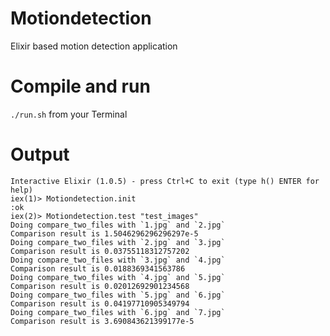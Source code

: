 Motiondetection
===============

Elixir based motion detection application

Compile and run
==============
`./run.sh` from your Terminal

Output
==============
```
Interactive Elixir (1.0.5) - press Ctrl+C to exit (type h() ENTER for help)
iex(1)> Motiondetection.init
:ok
iex(2)> Motiondetection.test "test_images"
Doing compare_two_files with `1.jpg` and `2.jpg`
Comparison result is 1.5046296296296297e-5
Doing compare_two_files with `2.jpg` and `3.jpg`
Comparison result is 0.03755118312757202
Doing compare_two_files with `3.jpg` and `4.jpg`
Comparison result is 0.0188369341563786
Doing compare_two_files with `4.jpg` and `5.jpg`
Comparison result is 0.02012692901234568
Doing compare_two_files with `5.jpg` and `6.jpg`
Comparison result is 0.04197710905349794
Doing compare_two_files with `6.jpg` and `7.jpg`
Comparison result is 3.690843621399177e-5
```

